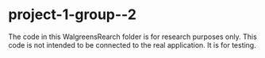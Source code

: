 # project-1-group--2
The code in this WalgreensRearch folder is for research purposes only. This code is not intended to be
connected to the real application. It is for testing.
